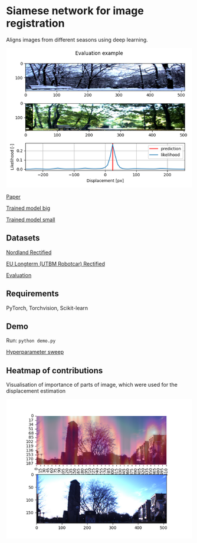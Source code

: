 # Siamese network for image registration

Aligns images from different seasons using deep learning.

![alt text](result.png)

[Paper](https://www.mdpi.com/1424-8220/22/8/2975)

[Trained model big](https://datasets.chronorobotics.tk/s/yEoarAKM2AVps5R)

[Trained model small](https://datasets.chronorobotics.tk/s/Vov2JlMYl8QTLG8)

## Datasets

[Nordland Rectified](https://datasets.chronorobotics.tk/s/aVD7YOTvtOirYhU)

[EU Longterm (UTBM Robotcar) Rectified](https://datasets.chronorobotics.tk/s/aVD7YOTvtOirYhU)

[Evaluation](https://datasets.chronorobotics.tk/s/QUeUFeUen0942t9)

## Requirements

PyTorch, Torchvision, Scikit-learn

## Demo

Run: `python demo.py`

[Hyperparameter sweep](https://wandb.ai/zdeeno/alignment?workspace=user-zdeeno)

## Heatmap of contributions

Visualisation of importance of parts of image, which were used for the displacement estimation

![alt text](heatmap.png)
